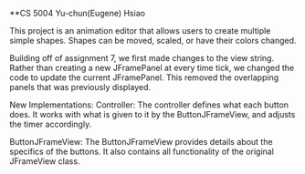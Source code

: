 **CS 5004
Yu-chun(Eugene) Hsiao

This project is an animation editor that allows users to create multiple simple shapes. Shapes can be moved, scaled, or have their colors changed.

Building off of assignment 7, we first made changes to the view string. Rather than creating a new JFramePanel at every time tick, we
changed the code to update the current JFramePanel. This removed the overlapping panels that was previously displayed.

New Implementations:
Controller: The controller defines what each button does. It works with what is given to it by the ButtonJFrameView, and 
adjusts the timer accordingly.

ButtonJFrameView: The ButtonJFrameView provides details about the specifics of the buttons. It also contains all functionality of
the original JFrameView class.
